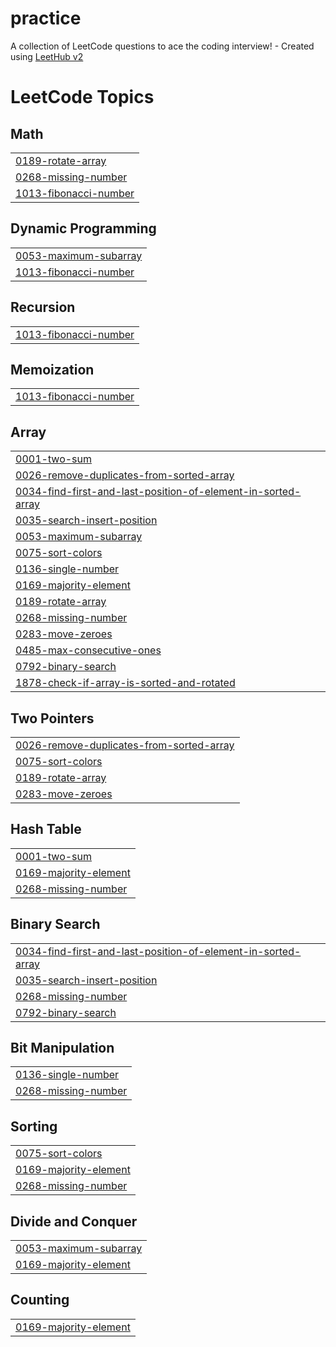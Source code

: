 # practice
A collection of LeetCode questions to ace the coding interview! - Created using [LeetHub v2](https://github.com/arunbhardwaj/LeetHub-2.0)

<!---LeetCode Topics Start-->
# LeetCode Topics
## Math
|  |
| ------- |
| [0189-rotate-array](https://github.com/ajaylearning/practice/tree/master/0189-rotate-array) |
| [0268-missing-number](https://github.com/ajaylearning/practice/tree/master/0268-missing-number) |
| [1013-fibonacci-number](https://github.com/ajaylearning/practice/tree/master/1013-fibonacci-number) |
## Dynamic Programming
|  |
| ------- |
| [0053-maximum-subarray](https://github.com/ajaylearning/practice/tree/master/0053-maximum-subarray) |
| [1013-fibonacci-number](https://github.com/ajaylearning/practice/tree/master/1013-fibonacci-number) |
## Recursion
|  |
| ------- |
| [1013-fibonacci-number](https://github.com/ajaylearning/practice/tree/master/1013-fibonacci-number) |
## Memoization
|  |
| ------- |
| [1013-fibonacci-number](https://github.com/ajaylearning/practice/tree/master/1013-fibonacci-number) |
## Array
|  |
| ------- |
| [0001-two-sum](https://github.com/ajaylearning/practice/tree/master/0001-two-sum) |
| [0026-remove-duplicates-from-sorted-array](https://github.com/ajaylearning/practice/tree/master/0026-remove-duplicates-from-sorted-array) |
| [0034-find-first-and-last-position-of-element-in-sorted-array](https://github.com/ajaylearning/practice/tree/master/0034-find-first-and-last-position-of-element-in-sorted-array) |
| [0035-search-insert-position](https://github.com/ajaylearning/practice/tree/master/0035-search-insert-position) |
| [0053-maximum-subarray](https://github.com/ajaylearning/practice/tree/master/0053-maximum-subarray) |
| [0075-sort-colors](https://github.com/ajaylearning/practice/tree/master/0075-sort-colors) |
| [0136-single-number](https://github.com/ajaylearning/practice/tree/master/0136-single-number) |
| [0169-majority-element](https://github.com/ajaylearning/practice/tree/master/0169-majority-element) |
| [0189-rotate-array](https://github.com/ajaylearning/practice/tree/master/0189-rotate-array) |
| [0268-missing-number](https://github.com/ajaylearning/practice/tree/master/0268-missing-number) |
| [0283-move-zeroes](https://github.com/ajaylearning/practice/tree/master/0283-move-zeroes) |
| [0485-max-consecutive-ones](https://github.com/ajaylearning/practice/tree/master/0485-max-consecutive-ones) |
| [0792-binary-search](https://github.com/ajaylearning/practice/tree/master/0792-binary-search) |
| [1878-check-if-array-is-sorted-and-rotated](https://github.com/ajaylearning/practice/tree/master/1878-check-if-array-is-sorted-and-rotated) |
## Two Pointers
|  |
| ------- |
| [0026-remove-duplicates-from-sorted-array](https://github.com/ajaylearning/practice/tree/master/0026-remove-duplicates-from-sorted-array) |
| [0075-sort-colors](https://github.com/ajaylearning/practice/tree/master/0075-sort-colors) |
| [0189-rotate-array](https://github.com/ajaylearning/practice/tree/master/0189-rotate-array) |
| [0283-move-zeroes](https://github.com/ajaylearning/practice/tree/master/0283-move-zeroes) |
## Hash Table
|  |
| ------- |
| [0001-two-sum](https://github.com/ajaylearning/practice/tree/master/0001-two-sum) |
| [0169-majority-element](https://github.com/ajaylearning/practice/tree/master/0169-majority-element) |
| [0268-missing-number](https://github.com/ajaylearning/practice/tree/master/0268-missing-number) |
## Binary Search
|  |
| ------- |
| [0034-find-first-and-last-position-of-element-in-sorted-array](https://github.com/ajaylearning/practice/tree/master/0034-find-first-and-last-position-of-element-in-sorted-array) |
| [0035-search-insert-position](https://github.com/ajaylearning/practice/tree/master/0035-search-insert-position) |
| [0268-missing-number](https://github.com/ajaylearning/practice/tree/master/0268-missing-number) |
| [0792-binary-search](https://github.com/ajaylearning/practice/tree/master/0792-binary-search) |
## Bit Manipulation
|  |
| ------- |
| [0136-single-number](https://github.com/ajaylearning/practice/tree/master/0136-single-number) |
| [0268-missing-number](https://github.com/ajaylearning/practice/tree/master/0268-missing-number) |
## Sorting
|  |
| ------- |
| [0075-sort-colors](https://github.com/ajaylearning/practice/tree/master/0075-sort-colors) |
| [0169-majority-element](https://github.com/ajaylearning/practice/tree/master/0169-majority-element) |
| [0268-missing-number](https://github.com/ajaylearning/practice/tree/master/0268-missing-number) |
## Divide and Conquer
|  |
| ------- |
| [0053-maximum-subarray](https://github.com/ajaylearning/practice/tree/master/0053-maximum-subarray) |
| [0169-majority-element](https://github.com/ajaylearning/practice/tree/master/0169-majority-element) |
## Counting
|  |
| ------- |
| [0169-majority-element](https://github.com/ajaylearning/practice/tree/master/0169-majority-element) |
<!---LeetCode Topics End-->
